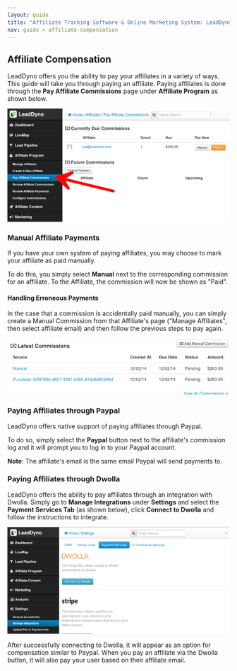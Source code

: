 ```yaml
---
layout: guide
title: "Affiliate Tracking Software & Online Marketing System: LeadDyno"
nav: guide > affiliate-compensation
---
```


## Affiliate Compensation

LeadDyno offers you the ability to pay your affiliates in a variety of ways. This guide will take you through paying an affiliate. Paying affiliates is done through the __Pay Affiliate Commissions__ page under __Affiliate Program__ as shown below.

![Pay Affiliate Screen](/img/pay-affiliate.png)

### Manual Affiliate Payments

If you have your own system of paying affiliates, you may choose to mark your affiliate as paid manually. 

To do this, you simply select __Manual__ next to the corresponding commission for an affiliate. To the Affiliate, the commission will now be shown as "Paid". 

#### Handling Erroneous Payments

In the case that a commission is accidentally paid manually, you can simply create a Manual Commission from that Affiliate's page ("Manage Affiliates", then select affiliate email) and then follow the previous steps to pay again. 

![Manual Commission](/img/manual-comm.png)

### Paying Affiliates through Paypal

LeadDyno offers native support of paying affiliates through Paypal.

To do so, simply select the __Paypal__ button next to the affiliate's commission log and it will prompt you to log in to your Paypal account. 

__Note__: The affiliate's email is the same email Paypal will send payments to. 

### Paying Affiliates through Dwolla

LeadDyno offers the ability to pay affiliates through an integration with Dwolla. Simply go to __Manage Integrations__ under __Settings__ and select the __Payment Services Tab__ (as shown below), click __Connect to Dwolla__ and follow the instructions to integrate.

![Payment Services Page](/img/pay-services.png)

After successfully connecting to Dwolla, it will appear as an option for compensation similar to Paypal. When you pay an affiliate via the Dwolla button, it will also pay your user based on their affiliate email. 

